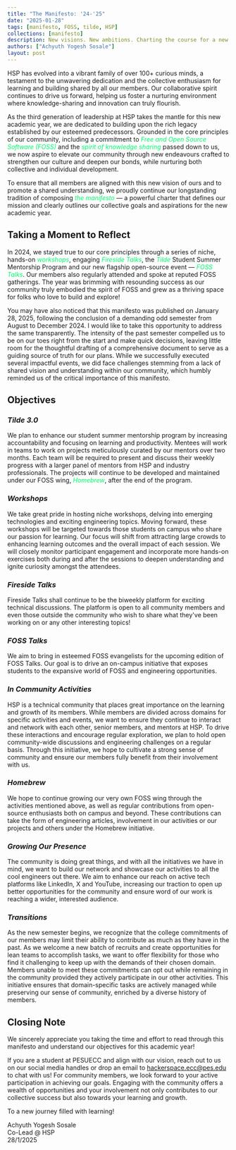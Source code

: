 ```yaml
---
title: "The Manifesto: '24-'25"
date: "2025-01-28"
tags: [manifesto, FOSS, tilde, HSP]
collections: [manifesto]
description: New visions. New ambitions. Charting the course for a new academic year filled with growth, innovation and the love of FOSS!
authors: ["Achyuth Yogesh Sosale"]
layout: post
---
```


HSP has evolved into a vibrant family of over 100+ curious minds, a testament to the unwavering dedication and the collective enthusiasm for learning and building shared by all our members. Our collaborative spirit continues to drive us forward, helping us foster a nurturing environment where knowledge-sharing and innovation can truly flourish.

As the third generation of leadership at HSP takes the mantle for this new academic year, we are dedicated to building upon the rich legacy established by our esteemed predecessors. Grounded in the core principles of our community, including a commitment to <span style="font-style:italic; color:#00fb6b">Free and Open Source Software (FOSS)</span> and the <span style="font-style:italic; color:#00fb6b">spirit of knowledge sharing</span> passed down to us, we now aspire to elevate our community through new endeavours crafted to strengthen our culture and deepen our bonds, while nurturing both collective and individual development. 

To ensure that all members are aligned with this new vision of ours and to promote a shared understanding, we proudly continue our longstanding tradition of composing <span style="font-style:italic; color:#00fb6b">the manifesto</span> — a powerful charter that defines our mission and clearly outlines our collective goals and aspirations for the new academic year.

## Taking a Moment to Reflect
In 2024, we stayed true to our core principles through a series of niche, hands-on <span style="font-style:italic; color:#00fb6b">workshops</span>, engaging <span style="font-style:italic; color:#00fb6b">Fireside Talks</span>, the <span style="font-style:italic; color:#00fb6b">Tilde</span> Student Summer Mentorship Program and our new flagship open-source event —    <span style="font-style:italic; color:#00fb6b">FOSS Talks</span>. Our members also regularly attended and spoke at reputed FOSS gatherings. The year was brimming with resounding success as our community truly embodied the spirit of FOSS and grew as a thriving space for folks who love to build and explore!

You may have also noticed that this manifesto was published on January 28, 2025, following the conclusion of a demanding odd semester from August to December 2024. I would like to take this opportunity to address the same transparently. The intensity of the past semester compelled us to be on our toes right from the start and make quick decisions, leaving little room for the thoughtful drafting of a comprehensive document to serve as a guiding source of truth for our plans. While we successfully executed several impactful events, we did face challenges stemming from a lack of shared vision and understanding within our community, which humbly reminded us of the critical importance of this manifesto. 

## Objectives

<h3 style="font-style: italic;">Tilde 3.0</h3>

We plan to enhance our student summer mentorship program by increasing accountability and focusing on learning and productivity. Mentees will work in teams to work on projects meticulously curated by our mentors over two months. Each team will be required to present and discuss their weekly progress with a larger panel of mentors from HSP and industry professionals. The projects will continue to be developed and maintained under our FOSS wing, <span style="font-style:italic; color:#00fb6b">Homebrew</span>, after the end of the program.
<h3 style="font-style: italic;">Workshops</h3>

We take great pride in hosting niche workshops, delving into emerging technologies and exciting engineering topics. Moving forward, these workshops will be targeted towards those students on campus who share our passion for learning. Our focus will shift from attracting large crowds to enhancing learning outcomes and the overall impact of each session. We will closely monitor participant engagement and incorporate more hands-on exercises both during and after the sessions to deepen understanding and ignite curiosity amongst the attendees. 
<h3 style="font-style: italic;">Fireside Talks</h3>

Fireside Talks shall continue to be the biweekly platform for exciting technical discussions. The platform is open to all community members and even those outside the community who wish to share what they've been working on or any other interesting topics!
<h3 style="font-style: italic;">FOSS Talks</h3>

We aim to bring in esteemed FOSS evangelists for the upcoming edition of FOSS Talks. Our goal is to drive an on-campus initiative that exposes students to the expansive world of FOSS and engineering opportunities.
<h3 style="font-style: italic;">In Community Activities</h3>

HSP is a technical community that places great importance on the learning and growth of its members. While members are divided across domains for specific activities and events, we want to ensure they continue to interact and network with each other, senior members, and mentors at HSP. To drive these interactions and encourage regular exploration, we plan to hold open community-wide discussions and engineering challenges on a regular basis. Through this initiative, we hope to cultivate a strong sense of community and ensure our members fully benefit from their involvement with us. 
<h3 style="font-style: italic;">Homebrew</h3>

We hope to continue growing our very own FOSS wing through the activities mentioned above, as well as regular contributions from open-source enthusiasts both on campus and beyond. These contributions can take the form of engineering articles, involvement in our activities or our projects and others under the Homebrew initiative. 
<h3 style="font-style: italic;">Growing Our Presence</h3>

The community is doing great things, and with all the initiatives we have in mind, we want to build our network and showcase our activities to all the cool engineers out there. We aim to enhance our reach on active tech platforms like LinkedIn, X and YouTube, increasing our traction to open up better opportunities for the community and ensure word of our work is reaching a wider, interested audience.
<h3 style="font-style: italic;">Transitions</h3>

As the new semester begins, we recognize that the college commitments of our members may limit their ability to contribute as much as they have in the past. As we welcome a new batch of recruits and create opportunities for lean teams to accomplish tasks, we want to offer flexibility for those who find it challenging to keep up with the demands of their chosen domain. Members unable to meet these commitments can opt out while remaining in the community provided they actively participate in our other activities. This initiative ensures that domain-specific tasks are actively managed while preserving our sense of community, enriched by a diverse history of members.

## Closing Note 

We sincerely appreciate you taking the time and effort to read through this manifesto and understand our objectives for this academic year!

If you are a student at PESUECC and align with our vision, reach out to us on our social media handles or drop an email to <a href="mailto:hackerspace.ecc@pes.edu">hackerspace.ecc@pes.edu</a> to chat with us! 
For community members, we look forward to your active participation in achieving our goals. Engaging with the community offers a wealth of opportunities and your involvement not only contributes to our collective success but also towards your learning and growth.

To a new journey filled with learning!

Achyuth Yogesh Sosale <br/>
Co-Lead @ HSP <br/>
28/1/2025

